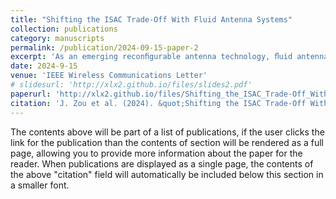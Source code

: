 ```yaml
---
title: "Shifting the ISAC Trade-Off With Fluid Antenna Systems"
collection: publications
category: manuscripts
permalink: /publication/2024-09-15-paper-2
excerpt: 'As an emerging reconﬁgurable antenna technology, ﬂuid antenna system (FAS) has the capability of improving both sensing and communication (S&C) performance by switching the antenna position over the available ports. This increased spatial degree-of-freedom (DoF) by FAS can be translated into enlarging the trade-off region for integrated sensing and communication (ISAC). In this letter, we propose a signal model for FAS-enabled ISAC and jointly optimize the transmit beamforming and port selection of FAS. In particular, our objective is to minimize the transmit power, while satisfying both communication and sensing requirements. To tackle this, an efﬁcient iterative algorithm based on sparse optimization, convex approximation, and a penalty approach is developed. Our simulation results illustrate that the proposed scheme can attain 33% reductions in the transmit power with guaranteed S&C performance, showing the great potential of FAS for striking a balance between S&C in ISAC systems.'
date: 2024-9-15
venue: 'IEEE Wireless Communications Letter'
# slidesurl: 'http://xlx2.github.io/files/slides2.pdf'
paperurl: 'http://xlx2.github.io/files/Shifting_the_ISAC_Trade-Off_With_Fluid_Antenna_Systems.pdf'
citation: 'J. Zou et al. (2024). &quot;Shifting the ISAC Trade-Off With Fluid Antenna Systems.&quot; <i>IEEE Wireless Communications Letter</i>. vol. 13, no. 12, pp. 3479-3483, Dec. 2024, doi: 10.1109/LWC.2024.3473991.'
---
```


The contents above will be part of a list of publications, if the user clicks the link for the publication than the contents of section will be rendered as a full page, allowing you to provide more information about the paper for the reader. When publications are displayed as a single page, the contents of the above "citation" field will automatically be included below this section in a smaller font.